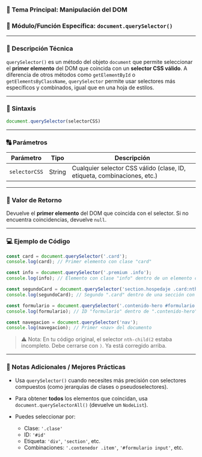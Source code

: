 ### 🧠 Tema Principal: Manipulación del DOM

### 📌 Módulo/Función Específica: `document.querySelector()`

---

### 📖 Descripción Técnica

`querySelector()` es un método del objeto `document` que permite seleccionar el **primer elemento** del DOM que coincida con un **selector CSS válido**.
A diferencia de otros métodos como `getElementById` o `getElementsByClassName`, `querySelector` permite usar selectores más específicos y combinados, igual que en una hoja de estilos.

---

### 🧾 Sintaxis

```javascript
document.querySelector(selectorCSS)
```

---

### 🔠 Parámetros

| Parámetro     | Tipo   | Descripción                                                              |
| ------------- | ------ | ------------------------------------------------------------------------ |
| `selectorCSS` | String | Cualquier selector CSS válido (clase, ID, etiqueta, combinaciones, etc.) |

---

### 🔁 Valor de Retorno

Devuelve el **primer elemento** del DOM que coincida con el selector.
Si no encuentra coincidencias, devuelve `null`.

---

### 💻 Ejemplo de Código

```javascript
const card = document.querySelector('.card');
console.log(card); // Primer elemento con clase "card"

const info = document.querySelector('.premium .info');
console.log(info); // Elemento con clase "info" dentro de un elemento con clase "premium"

const segundoCard = document.querySelector('section.hospedaje .card:nth-child(2)');
console.log(segundoCard); // Segundo ".card" dentro de una sección con clase "hospedaje"

const formulario = document.querySelector('.contenido-hero #formulario');
console.log(formulario); // ID "formulario" dentro de ".contenido-hero"

const navegacion = document.querySelector('nav');
console.log(navegacion); // Primer <nav> del documento
```

> ⚠️ Nota: En tu código original, el selector `nth-child(2` estaba incompleto. Debe cerrarse con `)`. Ya está corregido arriba.

---

### 📝 Notas Adicionales / Mejores Prácticas

* Usa `querySelector()` cuando necesites más precisión con selectores compuestos (como jerarquías de clases o pseudoselectores).
* Para obtener **todos** los elementos que coincidan, usa `document.querySelectorAll()` (devuelve un `NodeList`).
* Puedes seleccionar por:

  * Clase: `'.clase'`
  * ID: `'#id'`
  * Etiqueta: `'div'`, `'section'`, etc.
  * Combinaciones: `'.contenedor .item'`, `'#formulario input'`, etc.